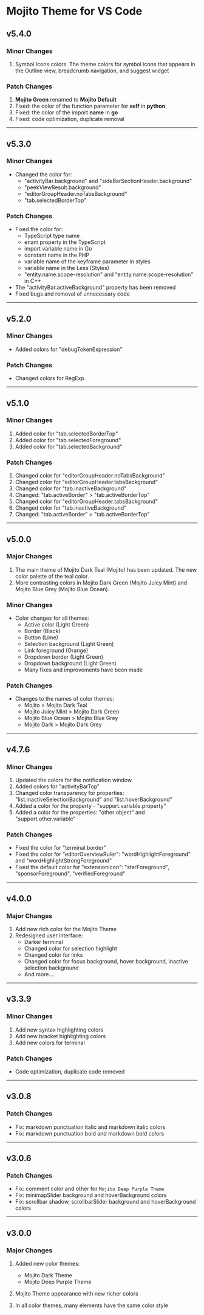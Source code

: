 # Mojito Theme for VS Code

## v5.4.0

### Minor Changes

1. Symbol Icons colors. The theme colors for symbol icons that appears in the Outline view, breadcrumb navigation, and suggest widget

### Patch Changes

1. **Mojito Green** renamed to **Mojito Default**
1. Fixed: the color of the function parameter for **self** in **python**
1. Fixed: the color of the import **name** in **go**
1. Fixed: code optimization, duplicate removal

___

## v5.3.0

### Minor Changes

* Changed the color for:
  * "activityBar.background" and "sideBarSectionHeader.background"
  * "peekViewResult.background"
  * "editorGroupHeader.noTabsBackground"
  * "tab.selectedBorderTop"

### Patch Changes

* Fixed the color for:
  * TypeScript type name
  * enam property in the TypeScript
  * import variable name in Go
  * constant name in the PHP
  * variable name of the keyframe parameter in styles
  * variable name in the Less (Styles)
  * "entity.name.scope-resolution" and "entity.name.scope-resolution" in C++
* The "activityBar.activeBackground" property has been removed
* Fixed bugs and removal of unnecessary code

___

## v5.2.0

### Minor Changes

* Added colors for "debugTokenExpression"

### Patch Changes

* Changed colors for RegExp

___

## v5.1.0

### Minor Changes

1. Added color for "tab.selectedBorderTop"
1. Added color for "tab.selectedForeground"
1. Added color for "tab.selectedBackground"

### Patch Changes

1. Changed color for "editorGroupHeader.noTabsBackground"
1. Changed color for "editorGroupHeader.tabsBackground"
1. Changed color for "tab.inactiveBackground"
1. Changed: "tab.activeBorder" > "tab.activeBorderTop"
1. Changed color for "editorGroupHeader.tabsBackground"
1. Changed color for "tab.inactiveBackground"
1. Changed: "tab.activeBorder" > "tab.activeBorderTop"

___

## v5.0.0

### Major Changes

1. The main theme of Mojito Dark Teal (Mojito) has been updated. The new color palette of the teal color.
1. More contrasting colors in Mojito Dark Green (Mojito Juicy Mint) and Mojito Blue Grey (Mojito Blue Ocean).

### Minor Changes

* Color changes for all themes:
  * Active color (Light Green)
  * Border (Black)
  * Button (Lime)
  * Selection background (Light Green)
  * Link foreground (Orange)
  * Dropdown border (Light Green)
  * Dropdown background (Light Green)
  * Many fixes and improvements have been made

### Patch Changes

* Changes to the names of color themes:
  * Mojito > Mojito Dark Teal
  * Mojito Juicy Mint > Mojito Dark Green
  * Mojito Blue Ocean > Mojito Blue Grey
  * Mojito Dark > Mojito Dark Grey

___

## v4.7.6

### Minor Changes

1. Updated the colors for the notification window
1. Added colors for "activityBarTop"
1. Changed color transparency for properties: "list.inactiveSelectionBackground" and "list.hoverBackground"
1. Added a color for the property - "support.variable.property"
1. Added a color for the properties: "other object" and "support.other.variable"

### Patch Changes

* Fixed the color for "terminal.border"
* Fixed the color for "editorOverviewRuler": "wordHighlightForeground" and "wordHighlightStrongForeground"
* Fixed the default color for "extensionIcon": "starForeground", "sponsorForeground", "verifiedForeground"

___

## v4.0.0

### Major Changes

1. Add new rich color for the Mojito Theme
1. Redesigned user interface:
   * Darker terminal
   * Changed color for selection highlight
   * Changed color for links
   * Changed color for focus background, hover background, inactive selection background
   * And more...

___

## v3.3.9

### Minor Changes

1. Add new syntax highlighting colors
1. Add new bracket highlighting colors
1. Add new colors for terminal

### Patch Changes

* Code optimization, duplicate code removed

___

## v3.0.8

### Patch Changes

* Fix: markdown punctuation italic and markdown italic colors
* Fix: markdown punctuation bold and markdown bold colors

___

## v3.0.6

### Patch Changes

* Fix: comment color and other for `Mojito Deep Purple Theme`
* Fix: minimapSlider background and hoverBackground colors
* Fix: scrollbar shadow, scrollbarSlider background and hoverBackground colors

___

## v3.0.0

### Major Changes

1. Added new color themes:
    * Mojito Dark Theme
    * Mojito Deep Purple Theme

1. Mojito Theme appearance with new richer colors
1. In all color themes, many elements have the same color style
